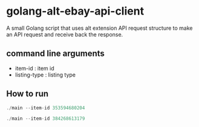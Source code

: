 # golang-alt-ebay-api-client
A small Golang script that uses alt extension API request structure to make an API request and receive back the response.

## command line arguments
- item-id : item id 
- listing-type : listing type

## How to run
```go
./main --item-id 353594680204

./main --item-id 384268613179
```

